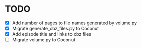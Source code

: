# TODO

- [x] Add number of pages to file names generated by volume.py
- [x] Migrate generate_cbz_files.py to Coconut
- [x] Add episode title and links to cbz files
- [ ] Migrate volume.py to Coconut
